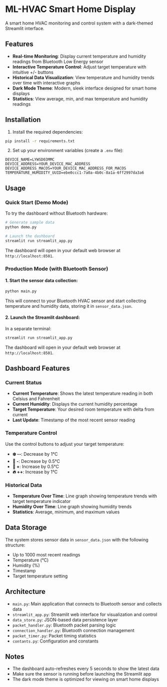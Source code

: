 # ML-HVAC Smart Home Display

A smart home HVAC monitoring and control system with a dark-themed Streamlit interface.

## Features

- **Real-time Monitoring**: Display current temperature and humidity readings from Bluetooth Low Energy sensor
- **Interactive Temperature Control**: Adjust target temperature with intuitive +/- buttons
- **Historical Data Visualization**: View temperature and humidity trends over time with interactive graphs
- **Dark Mode Theme**: Modern, sleek interface designed for smart home displays
- **Statistics**: View average, min, and max temperature and humidity readings

## Installation

1. Install the required dependencies:
```bash
pip install -r requirements.txt
```

2. Set up your environment variables (create a `.env` file):
```
DEVICE_NAME=LYWSD03MMC
DEVICE_ADDRESS=YOUR_DEVICE_MAC_ADDRESS
DEVICE_ADDRESS_MACOS=YOUR_DEVICE_MAC_ADDRESS_FOR_MACOS
TEMPERATURE_HUMIDITY_UUID=ebe0ccc1-7a0a-4b0c-8a1a-6ff2997da3a6
```

## Usage

### Quick Start (Demo Mode)

To try the dashboard without Bluetooth hardware:

```bash
# Generate sample data
python demo.py

# Launch the dashboard
streamlit run streamlit_app.py
```

The dashboard will open in your default web browser at `http://localhost:8501`.

### Production Mode (with Bluetooth Sensor)

#### 1. Start the sensor data collection:

```bash
python main.py
```

This will connect to your Bluetooth HVAC sensor and start collecting temperature and humidity data, storing it in `sensor_data.json`.

#### 2. Launch the Streamlit dashboard:

In a separate terminal:
```bash
streamlit run streamlit_app.py
```

The dashboard will open in your default web browser at `http://localhost:8501`.

## Dashboard Features

### Current Status
- **Current Temperature**: Shows the latest temperature reading in both Celsius and Fahrenheit
- **Current Humidity**: Displays the current humidity percentage
- **Target Temperature**: Your desired room temperature with delta from current
- **Last Update**: Timestamp of the most recent sensor reading

### Temperature Control
Use the control buttons to adjust your target temperature:
- **❄️ --**: Decrease by 1°C
- **🔽 -**: Decrease by 0.5°C
- **🔼 +**: Increase by 0.5°C
- **🔥 ++**: Increase by 1°C

### Historical Data
- **Temperature Over Time**: Line graph showing temperature trends with target temperature indicator
- **Humidity Over Time**: Line graph showing humidity trends
- **Statistics**: Average, minimum, and maximum values

## Data Storage

The system stores sensor data in `sensor_data.json` with the following structure:
- Up to 1000 most recent readings
- Temperature (°C)
- Humidity (%)
- Timestamp
- Target temperature setting

## Architecture

- `main.py`: Main application that connects to Bluetooth sensor and collects data
- `streamlit_app.py`: Streamlit web interface for visualization and control
- `data_store.py`: JSON-based data persistence layer
- `packet_handler.py`: Bluetooth packet parsing logic
- `connection_handler.py`: Bluetooth connection management
- `packet_timer.py`: Packet timing statistics
- `contants.py`: Configuration and constants

## Notes

- The dashboard auto-refreshes every 5 seconds to show the latest data
- Make sure the sensor is running before launching the Streamlit app
- The dark mode theme is optimized for viewing on smart home displays
